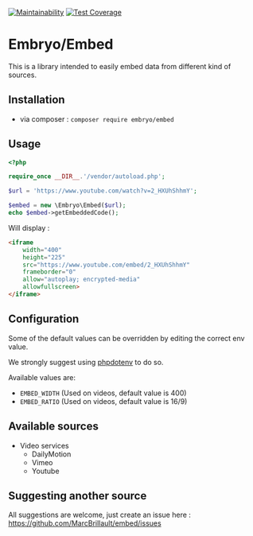 [![Maintainability](https://api.codeclimate.com/v1/badges/b0539914aa24194fd50d/maintainability)](https://codeclimate.com/github/MarcBrillault/embed/maintainability)
[![Test Coverage](https://api.codeclimate.com/v1/badges/b0539914aa24194fd50d/test_coverage)](https://codeclimate.com/github/MarcBrillault/embed/test_coverage)

# Embryo/Embed

This is a library intended to easily embed data from different kind of sources.

## Installation

- via composer : `composer require embryo/embed`

## Usage


```php
<?php

require_once __DIR__.'/vendor/autoload.php';

$url = 'https://www.youtube.com/watch?v=2_HXUhShhmY';

$embed = new \Embryo\Embed($url);
echo $embed->getEmbeddedCode();
```

Will display :
```html
<iframe
    width="400"
    height="225"
    src="https://www.youtube.com/embed/2_HXUhShhmY"
    frameborder="0"
    allow="autoplay; encrypted-media"
    allowfullscreen>
</iframe>
```

## Configuration

Some of the default values can be overridden by editing the correct env value.

We strongly suggest using [phpdotenv](https://github.com/vlucas/phpdotenv) to do so.

Available values are:
- `EMBED_WIDTH` (Used on videos, default value is 400)
- `EMBED_RATIO` (Used on videos, default value is 16/9)

## Available sources

- Video services
    - DailyMotion
    - Vimeo
    - Youtube
    
## Suggesting another source

All suggestions are welcome, just create an issue here : https://github.com/MarcBrillault/embed/issues
